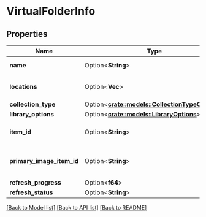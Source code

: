 # VirtualFolderInfo

## Properties

Name | Type | Description | Notes
------------ | ------------- | ------------- | -------------
**name** | Option<**String**> | Gets or sets the name. | [optional]
**locations** | Option<**Vec<String>**> | Gets or sets the locations. | [optional]
**collection_type** | Option<[**crate::models::CollectionTypeOptions**](CollectionTypeOptions.md)> |  | [optional]
**library_options** | Option<[**crate::models::LibraryOptions**](LibraryOptions.md)> |  | [optional]
**item_id** | Option<**String**> | Gets or sets the item identifier. | [optional]
**primary_image_item_id** | Option<**String**> | Gets or sets the primary image item identifier. | [optional]
**refresh_progress** | Option<**f64**> |  | [optional]
**refresh_status** | Option<**String**> |  | [optional]

[[Back to Model list]](../README.md#documentation-for-models) [[Back to API list]](../README.md#documentation-for-api-endpoints) [[Back to README]](../README.md)


